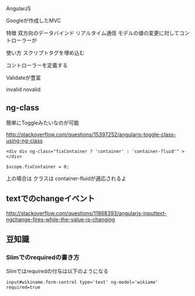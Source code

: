 AngularJS

Googleが作成したMVC

特徴
双方向のデータバインド
リアルタイム通信
モデルの値の変更に対してコントローラーが

使い方
スクリプトタグを埋め込む

<html lang='ja' ng-app>

コントローラーを定義する

Validateが豊富

invalid
novalid

## ng-class

簡単にToggleみたいなのが可能

http://stackoverflow.com/questions/15397252/angularjs-toggle-class-using-ng-class

```
<div div ng-class="fixContainer ? 'container' : 'container-fluid'" ></div>
```

```
$scope.fixContainer = 0;
```

上の場合は クラスは container-fluidが適応されるよ

## textでのchangeイベント

http://stackoverflow.com/questions/11868393/angularjs-inputtext-ngchange-fires-while-the-value-is-changing


## 豆知識

### Slimでのrequiredの書き方

Slimではrequiredの付与は以下のようになる

```
input#wikiname.form-control type='text' ng-model='wikiame' required=true
```
